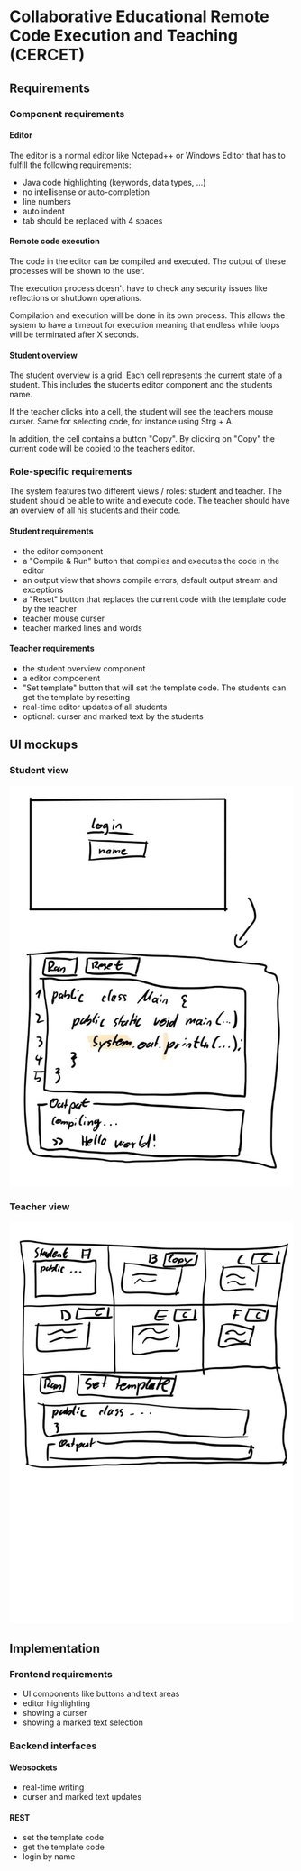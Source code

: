 # Collaborative Educational Remote Code Execution and Teaching (CERCET)

## Requirements
### Component requirements
#### Editor
The editor is a normal editor like Notepad++ or Windows Editor that has to fulfill the following requirements:
- Java code highlighting (keywords, data types, ...)
- no intellisense or auto-completion
- line numbers
- auto indent
- tab should be replaced with 4 spaces

#### Remote code execution
The code in the editor can be compiled and executed.
The output of these processes will be shown to the user.

The execution process doesn't have to check any security issues like reflections or shutdown operations.

Compilation and execution will be done in its own process.
This allows the system to have a timeout for execution meaning that endless while loops will be terminated after X seconds.

#### Student overview
The student overview is a grid.
Each cell represents the current state of a student.
This includes the students editor component and the students name.

If the teacher clicks into a cell, the student will see the teachers mouse curser.
Same for selecting code, for instance using Strg + A.

In addition, the cell contains a button "Copy".
By clicking on "Copy" the current code will be copied to the teachers editor.

### Role-specific requirements
The system features two different views / roles: student and teacher.
The student should be able to write and execute code.
The teacher should have an overview of all his students and their code.

#### Student requirements
- the editor component
- a "Compile & Run" button that compiles and executes the code in the editor
- an output view that shows compile errors, default output stream and exceptions
- a "Reset" button that replaces the current code with the template code by the teacher
- teacher mouse curser
- teacher marked lines and words

#### Teacher requirements
- the student overview component
- a editor compoenent
- "Set template" button that will set the template code. The students can get the template by resetting
- real-time editor updates of all students
- optional: curser and marked text by the students

## UI mockups
### Student view
![Student View](figures/student_view.jpg)

### Teacher view
![Teacher View](figures/teacher_view.jpg)

## Implementation
### Frontend requirements
- UI components like buttons and text areas
- editor highlighting
- showing a curser
- showing a marked text selection

### Backend interfaces
#### Websockets
- real-time writing
- curser and marked text updates

#### REST
- set the template code
- get the template code
- login by name
